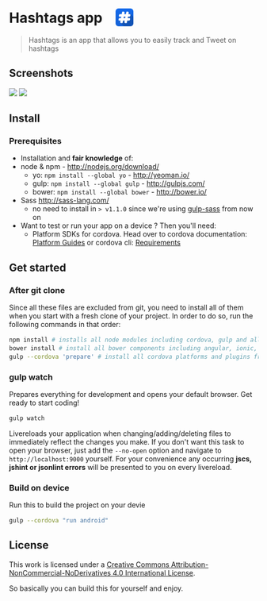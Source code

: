 # Hashtags app <img src="https://github.com/jehna/tweet-hashtag-app/blob/master/res/android/72.png?raw=true" width="36" style="vertical-align: bottom;margin-left: 20px;">
> Hashtags is an app that allows you to easily track and Tweet on hashtags

## Screenshots
<img src="https://s3.amazonaws.com/uploads.hipchat.com/118340/868486/5knS5FW6LNMLj66/upload.png" width="320"> <img src="https://cloud.githubusercontent.com/assets/2676795/9478525/20662582-4b81-11e5-9203-78f7e7f7ba38.png" width="320">


## Install

### Prerequisites
- Installation and **fair knowledge** of:
- node & npm - http://nodejs.org/download/
  - yo: `npm install --global yo` - http://yeoman.io/
  - gulp: `npm install --global gulp` - http://gulpjs.com/
  - bower: `npm install --global bower` - http://bower.io/
- Sass http://sass-lang.com/
  - no need to install in `> v1.1.0` since we're using [gulp-sass](https://github.com/dlmanning/gulp-sass) from now on
- Want to test or run your app on a device ? Then you'll need:
  - Platform SDKs for cordova. Head over to cordova documentation: [Platform Guides](http://cordova.apache.org/docs/en/edge/guide_platforms_index.md.html#Platform%20Guides) or cordova cli: [Requirements](https://github.com/apache/cordova-cli/)

## Get started

### After git clone
Since all these files are excluded from git, you need to install all of them when you start with a fresh clone of your project. In order to do so, run the following commands in that order:
```sh
npm install # installs all node modules including cordova, gulp and all that
bower install # install all bower components including angular, ionic, ng-cordova, ...
gulp --cordova 'prepare' # install all cordova platforms and plugins from the config.xml
```

### gulp watch
Prepares everything for development and opens your default browser. Get ready to start coding!
```sh
gulp watch
```
Livereloads your application when changing/adding/deleting files to immediately reflect the changes you make. If you don't want this task to open your browser, just add the `--no-open` option and navigate to `http://localhost:9000` yourself. For your convenience any occurring **jscs, jshint or jsonlint errors** will be presented to you on every livereload.

### Build on device
Run this to build the project on your devie
```sh
gulp --cordova "run android"
```

## License
This work is licensed under a [Creative Commons Attribution-NonCommercial-NoDerivatives 4.0 International License](http://creativecommons.org/licenses/by-nc-nd/4.0/).

So basically you can build this for yourself and enjoy.
